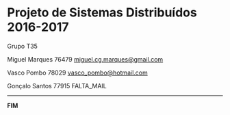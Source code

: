 # Projeto de Sistemas Distribuídos 2016-2017 #

Grupo T35

Miguel Marques 76479 miguel.cg.marques@gmail.com

Vasco Pombo 78029 vasco_pombo@hotmail.com

Gonçalo Santos 77915 FALTA_MAIL


-------------------------------------------------------------------------------
**FIM**
